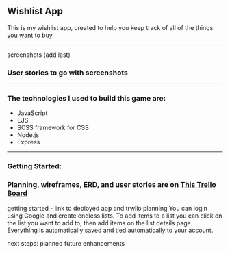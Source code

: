 ## Wishlist App

This is my wishlist app, created to help you keep track of all of the things you want to buy. 
___

screenshots (add last)
### User stories to go with screenshots

___

### The technologies I used to build this game are:
- JavaScript
- EJS
- SCSS framework for CSS
- Node.js
- Express

___

### Getting Started:

### Planning, wireframes, ERD, and user stories are on [This Trello Board](https://trello.com/b/vQ7wqLNI/p2)


getting started - link to deployed app and trwllo planning
You can login using Google and create endless lists. To add items to a list you can click on the list you want to add to, then add items on the list details page. Everything is automatically saved and tied automatically to your account.

next steps: planned future enhancements